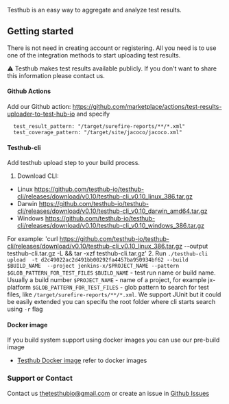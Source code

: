 Testhub is an easy way to aggregate and analyze test results. 

## Getting started 

There is not need in creating account or registering. All you need is to use one of the integration methods to start uploading test results. 

:warning: Testhub makes test results available publicly. If you don't want to share this information please contact us. 

#### Github Actions
Add our Github action: https://github.com/marketplace/actions/test-results-uploader-to-test-hub-io and specify   
  ```
    test_result_pattern: "/target/surefire-reports/**/*.xml"
    test_coverage_pattern: "/target/site/jacoco/jacoco.xml"
  ```

#### Testhub-cli

Add testhub upload step to your build process. 
1. Download CLI: 
  - Linux https://github.com/testhub-io/testhub-cli/releases/download/v0.10/testhub-cli_v0.10_linux_386.tar.gz
  - Darwin https://github.com/testhub-io/testhub-cli/releases/download/v0.10/testhub-cli_v0.10_darwin_amd64.tar.gz
  - Windows https://github.com/testhub-io/testhub-cli/releases/download/v0.10/testhub-cli_v0.10_windows_386.tar.gz
  
  For example: 
  'curl https://github.com/testhub-io/testhub-cli/releases/download/v0.10/testhub-cli_v0.10_linux_386.tar.gz --output testhub-cli.tar.gz -L  && tar -xzf testhub-cli.tar.gz'
2. Run
`./testhub-cli upload  -t d2c49022ac2d491bb00292fa4457ba950934bf62 --build $BUILD_NAME  --project jenkins-x/$PROJECT_NAME --pattern $GLOB_PATTERN_FOR_TEST_FILES`
`$BUILD_NAME` - test run name or build name. Usually a build number
`$PROJECT_NAME` - name of a project, for example  jx-platform
`$GLOB_PATTERN_FOR_TEST_FILES` - glob pattern to search for test files, like `/target/surefire-reports/**/*.xml`. We support JUnit but it could be easily extended
you can specifu the root folder where cli starts search using `-r` flag
  
#### Docker image
If you build system support using docker images you can use our pre-build image  
- [Testhub Docker image](https://hub.docker.com/r/testhubio/cli)
refer to docker images 


### Support or Contact

Contact us [thetesthubio@gmail.com](mailto:thetesthubio@gmail.com) or create an issue in [Github Issues](https://github.com/testhub-io/docs/issues)
